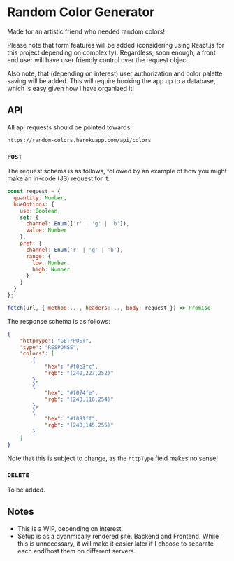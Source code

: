 # Random Color Generator
Made for an artistic friend who needed random colors!

Please note that form features will be added (considering using React.js for this project depending on complexity). Regardless, soon enough, a front end user will have user friendly control over the request object.

Also note, that (depending on interest) user authorization and color palette saving will be added. This will require hooking the app up to a database, which is easy given how I have organized it!

## API
All api requests should be pointed towards:
```
https://random-colors.herokuapp.com/api/colors
```

### `POST`
The request schema is as follows, followed by an example of how you might make an in-code (JS) request for it:

```js
const request = {
  quantity: Number,
  hueOptions: {
    use: Boolean,
    set: {
      channel: Enum(['r' | 'g' | 'b']),
      value: Number
    },
    pref: {
      channel: Enum('r' | 'g' | 'b'),
      range: {
        low: Number,
        high: Number
      }
    }
  }
};

fetch(url, { method:..., headers:..., body: request }) => Promise
```

The response schema is as follows:

```JSON
{
    "httpType": "GET/POST",
    "type": "RESPONSE",
    "colors": [
        {
            "hex": "#f0e3fc",
            "rgb": "(240,227,252)"
        },
        {
            "hex": "#f074fe",
            "rgb": "(240,116,254)"
        },
        {
            "hex": "#f091ff",
            "rgb": "(240,145,255)"
        }
    ]
}
```
Note that this is subject to change, as the `httpType` field makes no sense!

### `DELETE`
To be added.

## Notes
 - This is a WIP, depending on interest.
 - Setup is as a dyanmically rendered site. Backend and Frontend. While this is unnecessary, it will make it easier later if I choose to separate each end/host them on different servers.